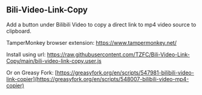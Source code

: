 ## Bili-Video-Link-Copy
Add a button under Bilibili Video to copy a direct link to mp4 video source to clipboard.

TamperMonkey browser extension: https://www.tampermonkey.net/

Install using url: https://raw.githubusercontent.com/TZFC/Bili-Video-Link-Copy/main/bili-video-link-copy.user.js

Or on Greasy Fork: [https://greasyfork.org/en/scripts/547981-bilibili-video-link-copier](https://greasyfork.org/en/scripts/548007-bilibili-video-mp4-copier)

